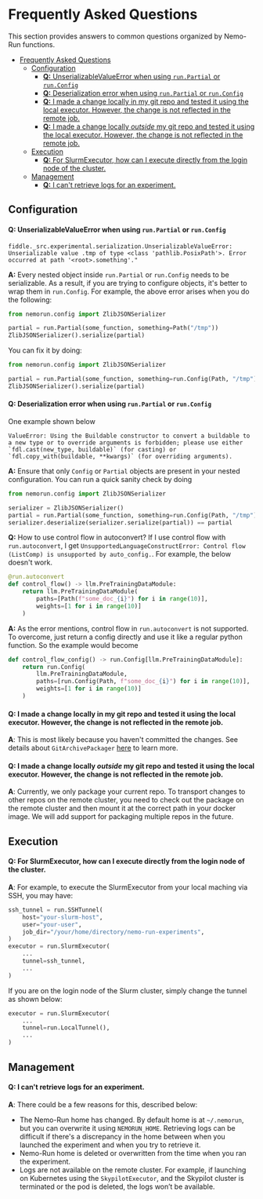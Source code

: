# Frequently Asked Questions

This section provides answers to common questions organized by Nemo-Run functions.

- [Frequently Asked Questions](#frequently-asked-questions)
  - [Configuration](#configuration)
      - [**Q:** UnserializableValueError when using `run.Partial` or `run.Config`](#q-unserializablevalueerror-when-using-runpartial-or-runconfig)
      - [**Q:** Deserialization error when using `run.Partial` or `run.Config`](#q-deserialization-error-when-using-runpartial-or-runconfig)
      - [**Q:** I made a change locally in my git repo and tested it using the local executor. However, the change is not reflected in the remote job.](#q-i-made-a-change-locally-in-my-git-repo-and-tested-it-using-the-local-executor-however-the-change-is-not-reflected-in-the-remote-job)
      - [**Q:** I made a change locally *outside* my git repo and tested it using the local executor. However, the change is not reflected in the remote job.](#q-i-made-a-change-locally-outside-my-git-repo-and-tested-it-using-the-local-executor-however-the-change-is-not-reflected-in-the-remote-job)
  - [Execution](#execution)
      - [**Q:** For SlurmExecutor, how can I execute directly from the login node of the cluster.](#q-for-slurmexecutor-how-can-i-execute-directly-from-the-login-node-of-the-cluster)
  - [Management](#management)
      - [**Q:** I can't retrieve logs for an experiment.](#q-i-cant-retrieve-logs-for-an-experiment)

## Configuration

#### **Q:** UnserializableValueError when using `run.Partial` or `run.Config`
```
fiddle._src.experimental.serialization.UnserializableValueError: Unserializable value .tmp of type <class 'pathlib.PosixPath'>. Error occurred at path '<root>.something'."
```
**A:** Every nested object inside `run.Partial` or `run.Config` needs to be serializable. As a result, if you are trying to configure objects, it's better to wrap them in `run.Config`. For example, the above error arises when you do the following:
```python
from nemorun.config import ZlibJSONSerializer

partial = run.Partial(some_function, something=Path("/tmp"))
ZlibJSONSerializer().serialize(partial)
```

You can fix it by doing:
```python
from nemorun.config import ZlibJSONSerializer

partial = run.Partial(some_function, something=run.Config(Path, "/tmp"))
ZlibJSONSerializer().serialize(partial)
```

#### **Q:** Deserialization error when using `run.Partial` or `run.Config`
One example shown below
```
ValueError: Using the Buildable constructor to convert a buildable to a new type or to override arguments is forbidden; please use either `fdl.cast(new_type, buildable)` (for casting) or `fdl.copy_with(buildable, **kwargs)` (for overriding arguments).
```
**A:** Ensure that only `Config` or `Partial` objects are present in your nested configuration. You can run a quick sanity check by doing
```python
from nemorun.config import ZlibJSONSerializer

serializer = ZlibJSONSerializer()
partial = run.Partial(some_function, something=run.Config(Path, "/tmp"))
serializer.deserialize(serializer.serialize(partial)) == partial
```

**Q:** How to use control flow in autoconvert?
If I use control flow with `run.autoconvert`, I get `UnsupportedLanguageConstructError: Control flow (ListComp) is unsupported by auto_config.`. For example, the below doesn't work.
```python
@run.autoconvert
def control_flow() -> llm.PreTrainingDataModule:
    return llm.PreTrainingDataModule(
        paths=[Path(f"some_doc_{i}") for i in range(10)],
        weights=[1 for i in range(10)]
    )
```
**A:** As the error mentions, control flow in `run.autoconvert` is not supported. To overcome, just return a config directly and use it like a regular python function. So the example would become
```python
def control_flow_config() -> run.Config[llm.PreTrainingDataModule]:
    return run.Config(
        llm.PreTrainingDataModule,
        paths=[run.Config(Path, f"some_doc_{i}") for i in range(10)],
        weights=[1 for i in range(10)]
    )
```

#### **Q:** I made a change locally in my git repo and tested it using the local executor. However, the change is not reflected in the remote job.
**A**: This is most likely because you haven't committed the changes. See details about `GitArchivePackager` [here](./execution.md#packagers) to learn more.


#### **Q:** I made a change locally *outside* my git repo and tested it using the local executor. However, the change is not reflected in the remote job.
**A**: Currently, we only package your current repo. To transport changes to other repos on the remote cluster, you need to check out the package on the remote cluster and then mount it at the correct path in your docker image. We will add support for packaging multiple repos in the future.

## Execution
#### **Q:** For SlurmExecutor, how can I execute directly from the login node of the cluster.
**A**: For example, to execute the SlurmExecutor from your local maching via SSH, you may have:
```python
ssh_tunnel = run.SSHTunnel(
    host="your-slurm-host",
    user="your-user",
    job_dir="/your/home/directory/nemo-run-experiments",
)
executor = run.SlurmExecutor(
    ...
    tunnel=ssh_tunnel,
    ...
)
```

If you are on the login node of the Slurm cluster, simply change the tunnel as shown below:
```python
executor = run.SlurmExecutor(
    ...
    tunnel=run.LocalTunnel(),
    ...
)
```


## Management
#### **Q:** I can't retrieve logs for an experiment.
**A**: There could be a few reasons for this, described below:
- The Nemo-Run home has changed. By default home is at `~/.nemorun`, but you can overwrite it using `NEMORUN_HOME`. Retrieving logs can be difficult if there's a discrepancy in the home between when you launched the experiment and when you try to retrieve it.
- Nemo-Run home is deleted or overwritten from the time when you ran the experiment.
- Logs are not available on the remote cluster. For example, if launching on Kubernetes using the `SkypilotExecutor`, and the Skypilot cluster is terminated or the pod is deleted, the logs won’t be available.
